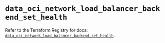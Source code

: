 # `data_oci_network_load_balancer_backend_set_health`

Refer to the Terraform Registry for docs: [`data_oci_network_load_balancer_backend_set_health`](https://registry.terraform.io/providers/oracle/oci/7.19.0/docs/data-sources/network_load_balancer_backend_set_health).
